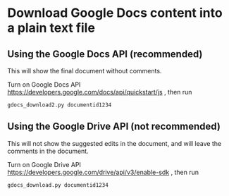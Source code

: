# Download Google Docs content into a plain text file


## Using the Google Docs API (recommended)

This will show the final document without comments.

Turn on Google Docs API https://developers.google.com/docs/api/quickstart/js , then run

    gdocs_download2.py documentid1234

## Using the Google Drive API (not recommended)

This will not show the suggested edits in the document, and  will leave the comments in the document.

Turn on Google Drive API https://developers.google.com/drive/api/v3/enable-sdk , then run

    gdocs_download.py documentid1234